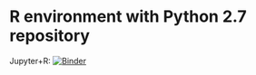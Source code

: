 # R environment with Python 2.7 repository

Jupyter+R: [![Binder](http://mybinder.org/badge.svg)](https://mybinder.org/v2/gh/hancjozef/Python-r/master)

